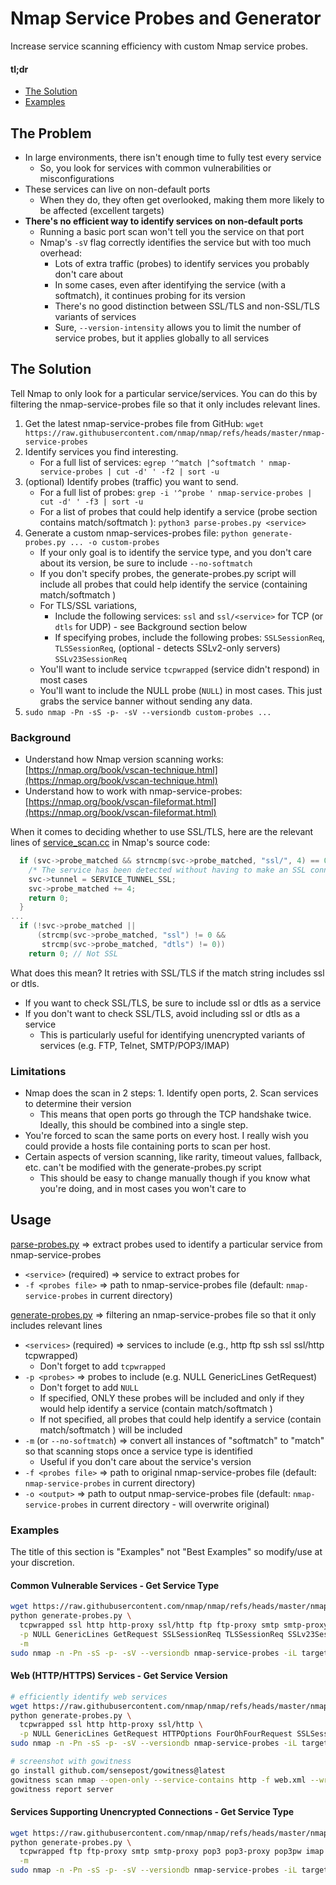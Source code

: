 # Nmap Service Probes and Generator
Increase service scanning efficiency with custom Nmap service probes.
#### tl;dr
- [The Solution](#The-Solution)
- [Examples](#Examples)
## The Problem
- In large environments, there isn't enough time to fully test every service
  - So, you look for services with common vulnerabilities or misconfigurations
- These services can live on non-default ports
  - When they do, they often get overlooked, making them more likely to be affected (excellent targets)
- **There's no efficient way to identify services on non-default ports**
  - Running a basic port scan won't tell you the service on that port
  - Nmap's `-sV` flag correctly identifies the service but with too much overhead:
    - Lots of extra traffic (probes) to identify services you probably don't care about
    - In some cases, even after identifying the service (with a softmatch), it continues probing for its version
    - There's no good distinction between SSL/TLS and non-SSL/TLS variants of services
    - Sure, `--version-intensity` allows you to limit the number of service probes, but it applies globally to all services
## The Solution
Tell Nmap to only look for a particular service/services. You can do this by filtering the nmap-service-probes file so that it only includes relevant lines.
1. Get the latest nmap-service-probes file from GitHub: `wget https://raw.githubusercontent.com/nmap/nmap/refs/heads/master/nmap-service-probes`
2. Identify services you find interesting.
   - For a full list of services: `egrep '^match |^softmatch ' nmap-service-probes | cut -d' ' -f2 | sort -u`
4. (optional) Identify probes (traffic) you want to send.
   - For a full list of probes: `grep -i '^probe ' nmap-service-probes | cut -d' ' -f3 | sort -u`
   - For a list of probes that could help identify a service (probe section contains match/softmatch <service>): `python3 parse-probes.py <service>`
5. Generate a custom nmap-services-probes file: `python generate-probes.py ... -o custom-probes`
   - If your only goal is to identify the service type, and you don't care about its version, be sure to include `--no-softmatch`
   - If you don't specify probes, the generate-probes.py script will include all probes that could help identify the service (containing match/softmatch <service>)
   - For TLS/SSL variations,
     - Include the following services: `ssl` and `ssl/<service>` for TCP (or `dtls` for UDP) - see Background section below
     - If specifying probes, include the following probes: `SSLSessionReq`, `TLSSessionReq`, (optional - detects SSLv2-only servers) `SSLv23SessionReq`
   - You'll want to include service `tcpwrapped` (service didn't respond) in most cases
   - You'll want to include the NULL probe (`NULL`) in most cases. This just grabs the service banner without sending any data.
6. `sudo nmap -Pn -sS -p- -sV --versiondb custom-probes ...`
### Background
- Understand how Nmap version scanning works: [https://nmap.org/book/vscan-technique.html](https://nmap.org/book/vscan-technique.html)
- Understand how to work with nmap-service-probes: [https://nmap.org/book/vscan-fileformat.html](https://nmap.org/book/vscan-fileformat.html)

When it comes to deciding whether to use SSL/TLS, here are the relevant lines of [service_scan.cc](https://github.com/nmap/nmap/blob/master/service_scan.cc) in Nmap's source code:
```c++
  if (svc->probe_matched && strncmp(svc->probe_matched, "ssl/", 4) == 0) {
    /* The service has been detected without having to make an SSL connection */
    svc->tunnel = SERVICE_TUNNEL_SSL;
    svc->probe_matched += 4;
    return 0;
  }
...
  if (!svc->probe_matched ||
      (strcmp(svc->probe_matched, "ssl") != 0 &&
       strcmp(svc->probe_matched, "dtls") != 0))
    return 0; // Not SSL
```
What does this mean? It retries with SSL/TLS if the match string includes ssl or dtls.
- If you want to check SSL/TLS, be sure to include ssl or dtls as a service
- If you don't want to check SSL/TLS, avoid including ssl or dtls as a service
  - This is particularly useful for identifying unencrypted variants of services (e.g. FTP, Telnet, SMTP/POP3/IMAP)
### Limitations
- Nmap does the scan in 2 steps: 1. Identify open ports, 2. Scan services to determine their version
  - This means that open ports go through the TCP handshake twice. Ideally, this should be combined into a single step.
- You're forced to scan the same ports on every host. I really wish you could provide a hosts file containing ports to scan per host.
- Certain aspects of version scanning, like rarity, timeout values, fallback, etc. can't be modified with the generate-probes.py script
  - This should be easy to change manually though if you know what you're doing, and in most cases you won't care to
## Usage
[parse-probes.py](parse-probes.py) ⇒ extract probes used to identify a particular service from nmap-service-probes
- `<service>` (required) ⇒ service to extract probes for
- `-f <probes file>` ⇒ path to nmap-service-probes file (default: `nmap-service-probes` in current directory)

[generate-probes.py](generate-probes.py) ⇒ filtering an nmap-service-probes file so that it only includes relevant lines
- `<services>` (required) ⇒ services to include (e.g., http ftp ssh ssl ssl/http tcpwrapped)
  - Don't forget to add `tcpwrapped`
- `-p <probes>` ⇒ probes to include (e.g. NULL GenericLines GetRequest)
  - Don't forget to add `NULL`
  - If specified, ONLY these probes will be included and only if they would help identify a service (contain match/softmatch <service>)
  - If not specified, all probes that could help identify a service (contain match/softmatch <service>) will be included
- `-m` (or `--no-softmatch`) ⇒ convert all instances of "softmatch" to "match" so that scanning stops once a service type is identified
  - Useful if you don't care about the service's version
- `-f <probes file>` ⇒ path to original nmap-service-probes file (default: `nmap-service-probes` in current directory)
- `-o <output>` ⇒ path to output nmap-service-probes file (default: `nmap-service-probes` in current directory - will overwrite original)
### Examples
The title of this section is "Examples" not "Best Examples" so modify/use at your discretion.
#### Common Vulnerable Services - Get Service Type
```bash
wget https://raw.githubusercontent.com/nmap/nmap/refs/heads/master/nmap-service-probes
python generate-probes.py \
  tcpwrapped ssl http http-proxy ssl/http ftp ftp-proxy smtp smtp-proxy ssh telnet telnet-proxy vnc vnc-http cisco-smartinstall \
  -p NULL GenericLines GetRequest SSLSessionReq TLSSessionReq SSLv23SessionReq \
  -m
sudo nmap -n -Pn -sS -p- -sV --versiondb nmap-service-probes -iL targets.txt -oA common --open
```
#### Web (HTTP/HTTPS) Services - Get Service Version
```bash
# efficiently identify web services
wget https://raw.githubusercontent.com/nmap/nmap/refs/heads/master/nmap-service-probes
python generate-probes.py \
  tcpwrapped ssl http http-proxy ssl/http \
  -p NULL GenericLines GetRequest HTTPOptions FourOhFourRequest SSLSessionReq TLSSessionReq
sudo nmap -n -Pn -sS -p- -sV --versiondb nmap-service-probes -iL targets.txt -oA web --open

# screenshot with gowitness
go install github.com/sensepost/gowitness@latest
gowitness scan nmap --open-only --service-contains http -f web.xml --write-db
gowitness report server
```
#### Services Supporting Unencrypted Connections - Get Service Type
```bash
wget https://raw.githubusercontent.com/nmap/nmap/refs/heads/master/nmap-service-probes
python generate-probes.py \
  tcpwrapped ftp ftp-proxy smtp smtp-proxy pop3 pop3-proxy pop3pw imap imap-proxy ssh telnet telnet-proxy vnc nuuo-vnc vnc-http \
  -m
sudo nmap -n -Pn -sS -p- -sV --versiondb nmap-service-probes -iL targets.txt -oA unencrypted --open
```
